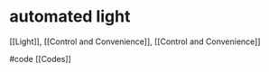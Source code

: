 # automated light

[[Light]], [[Control and Convenience]], [[Control and Convenience]]

#code [[Codes]] 